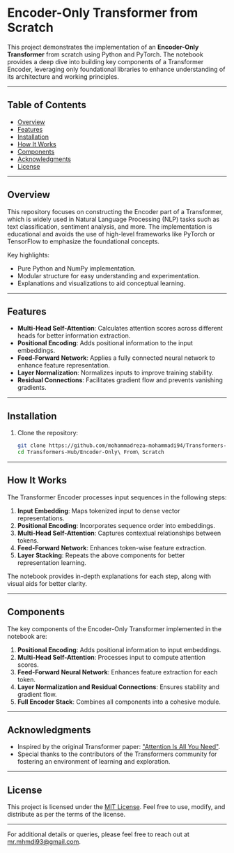 # Encoder-Only Transformer from Scratch

This project demonstrates the implementation of an **Encoder-Only Transformer** from scratch using Python and PyTorch. The notebook provides a deep dive into building key components of a Transformer Encoder, leveraging only foundational libraries to enhance understanding of its architecture and working principles.

---

## Table of Contents

- [Overview](#overview)
- [Features](#features)
- [Installation](#installation)
- [How It Works](#how-it-works)
- [Components](#components)
- [Acknowledgments](#acknowledgments)
- [License](#license)

---

## Overview

This repository focuses on constructing the Encoder part of a Transformer, which is widely used in Natural Language Processing (NLP) tasks such as text classification, sentiment analysis, and more. The implementation is educational and avoids the use of high-level frameworks like PyTorch or TensorFlow to emphasize the foundational concepts.

Key highlights:
- Pure Python and NumPy implementation.
- Modular structure for easy understanding and experimentation.
- Explanations and visualizations to aid conceptual learning.

---

## Features

- **Multi-Head Self-Attention**: Calculates attention scores across different heads for better information extraction.
- **Positional Encoding**: Adds positional information to the input embeddings.
- **Feed-Forward Network**: Applies a fully connected neural network to enhance feature representation.
- **Layer Normalization**: Normalizes inputs to improve training stability.
- **Residual Connections**: Facilitates gradient flow and prevents vanishing gradients.

---

## Installation

1. Clone the repository:
   ```bash
   git clone https://github.com/mohammadreza-mohammadi94/Transformers-Hub.git
   cd Transformers-Hub/Encoder-Only\ From\ Scratch
   ```
---

## How It Works

The Transformer Encoder processes input sequences in the following steps:

1. **Input Embedding**: Maps tokenized input to dense vector representations.
2. **Positional Encoding**: Incorporates sequence order into embeddings.
3. **Multi-Head Self-Attention**: Captures contextual relationships between tokens.
4. **Feed-Forward Network**: Enhances token-wise feature extraction.
5. **Layer Stacking**: Repeats the above components for better representation learning.

The notebook provides in-depth explanations for each step, along with visual aids for better clarity.

---

## Components

The key components of the Encoder-Only Transformer implemented in the notebook are:

1. **Positional Encoding**: Adds positional information to input embeddings.
2. **Multi-Head Self-Attention**: Processes input to compute attention scores.
3. **Feed-Forward Neural Network**: Enhances feature extraction for each token.
4. **Layer Normalization and Residual Connections**: Ensures stability and gradient flow.
5. **Full Encoder Stack**: Combines all components into a cohesive module.

---

## Acknowledgments

- Inspired by the original Transformer paper: ["Attention Is All You Need"](https://arxiv.org/abs/1706.03762).
- Special thanks to the contributors of the Transformers community for fostering an environment of learning and exploration.

---

## License

This project is licensed under the [MIT License](https://opensource.org/licenses/MIT). Feel free to use, modify, and distribute as per the terms of the license.

--- 

For additional details or queries, please feel free to reach out at [mr.mhmdi93@gmail.com](mailto:mr.mhmdi93@gmail.com).
